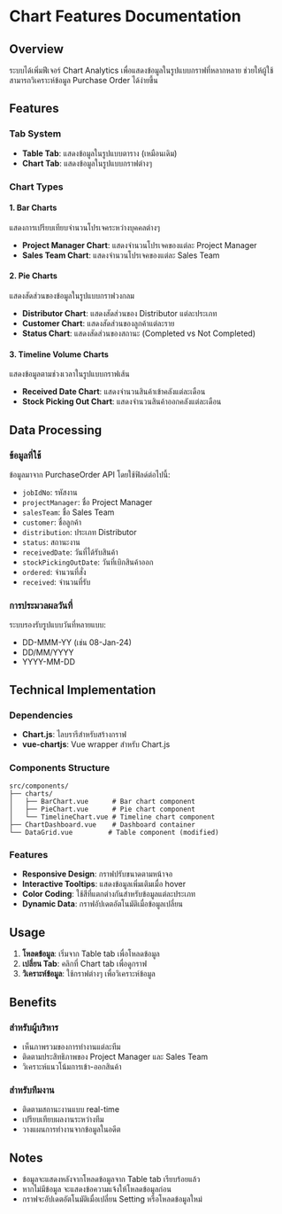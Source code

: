 # Chart Features Documentation

## Overview
ระบบได้เพิ่มฟีเจอร์ Chart Analytics เพื่อแสดงข้อมูลในรูปแบบกราฟที่หลากหลาย ช่วยให้ผู้ใช้สามารถวิเคราะห์ข้อมูล Purchase Order ได้ง่ายขึ้น

## Features

### Tab System
- **Table Tab**: แสดงข้อมูลในรูปแบบตาราง (เหมือนเดิม)
- **Chart Tab**: แสดงข้อมูลในรูปแบบกราฟต่างๆ

### Chart Types

#### 1. Bar Charts
แสดงการเปรียบเทียบจำนวนโปรเจคระหว่างบุคคลต่างๆ

- **Project Manager Chart**: แสดงจำนวนโปรเจคของแต่ละ Project Manager
- **Sales Team Chart**: แสดงจำนวนโปรเจคของแต่ละ Sales Team

#### 2. Pie Charts
แสดงสัดส่วนของข้อมูลในรูปแบบกราฟวงกลม

- **Distributor Chart**: แสดงสัดส่วนของ Distributor แต่ละประเภท
- **Customer Chart**: แสดงสัดส่วนของลูกค้าแต่ละราย
- **Status Chart**: แสดงสัดส่วนของสถานะ (Completed vs Not Completed)

#### 3. Timeline Volume Charts
แสดงข้อมูลตามช่วงเวลาในรูปแบบกราฟเส้น

- **Received Date Chart**: แสดงจำนวนสินค้าเข้าคลังแต่ละเดือน
- **Stock Picking Out Chart**: แสดงจำนวนสินค้าออกคลังแต่ละเดือน

## Data Processing

### ข้อมูลที่ใช้
ข้อมูลมาจาก PurchaseOrder API โดยใช้ฟิลด์ต่อไปนี้:
- `jobIdNo`: รหัสงาน
- `projectManager`: ชื่อ Project Manager
- `salesTeam`: ชื่อ Sales Team
- `customer`: ชื่อลูกค้า
- `distribution`: ประเภท Distributor
- `status`: สถานะงาน
- `receivedDate`: วันที่ได้รับสินค้า
- `stockPickingOutDate`: วันที่เบิกสินค้าออก
- `ordered`: จำนวนที่สั่ง
- `received`: จำนวนที่รับ

### การประมวลผลวันที่
ระบบรองรับรูปแบบวันที่หลายแบบ:
- DD-MMM-YY (เช่น 08-Jan-24)
- DD/MM/YYYY
- YYYY-MM-DD

## Technical Implementation

### Dependencies
- **Chart.js**: ไลบรารีสำหรับสร้างกราฟ
- **vue-chartjs**: Vue wrapper สำหรับ Chart.js

### Components Structure
```
src/components/
├── charts/
│   ├── BarChart.vue      # Bar chart component
│   ├── PieChart.vue      # Pie chart component
│   └── TimelineChart.vue # Timeline chart component
├── ChartDashboard.vue    # Dashboard container
└── DataGrid.vue         # Table component (modified)
```

### Features
- **Responsive Design**: กราฟปรับขนาดตามหน้าจอ
- **Interactive Tooltips**: แสดงข้อมูลเพิ่มเติมเมื่อ hover
- **Color Coding**: ใช้สีที่แตกต่างกันสำหรับข้อมูลแต่ละประเภท
- **Dynamic Data**: กราฟอัปเดตอัตโนมัติเมื่อข้อมูลเปลี่ยน

## Usage

1. **โหลดข้อมูล**: เริ่มจาก Table tab เพื่อโหลดข้อมูล
2. **เปลี่ยน Tab**: คลิกที่ Chart tab เพื่อดูกราฟ
3. **วิเคราะห์ข้อมูล**: ใช้กราฟต่างๆ เพื่อวิเคราะห์ข้อมูล

## Benefits

### สำหรับผู้บริหาร
- เห็นภาพรวมของการทำงานแต่ละทีม
- ติดตามประสิทธิภาพของ Project Manager และ Sales Team
- วิเคราะห์แนวโน้มการเข้า-ออกสินค้า

### สำหรับทีมงาน
- ติดตามสถานะงานแบบ real-time
- เปรียบเทียบผลงานระหว่างทีม
- วางแผนการทำงานจากข้อมูลในอดีต

## Notes
- ข้อมูลจะแสดงหลังจากโหลดข้อมูลจาก Table tab เรียบร้อยแล้ว
- หากไม่มีข้อมูล จะแสดงข้อความแจ้งให้โหลดข้อมูลก่อน
- กราฟจะอัปเดตอัตโนมัติเมื่อเปลี่ยน Setting หรือโหลดข้อมูลใหม่ 